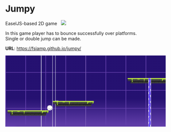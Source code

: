 # Jumpy
EaselJS-based 2D game &nbsp;&nbsp;[<img src="https://www.paypalobjects.com/en_US/i/btn/btn_donate_LG.gif">](https://www.paypal.com/cgi-bin/webscr?cmd=_s-xclick&hosted_button_id=9R84YSHEMQSLC&source=url)

In this game player has to bounce successfully over platforms.<br>
Single or double jump can be made.

<b>URL</b>: https://fsiamp.github.io/jumpy/<br>

![alt tag](https://raw.githubusercontent.com/fsiamp/jumpy/master/assets/screen.png)
